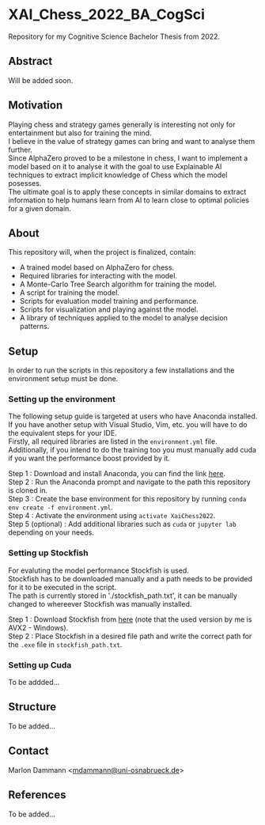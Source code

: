 # XAI_Chess_2022_BA_CogSci
Repository for my Cognitive Science Bachelor Thesis from 2022.

## Abstract
Will be added soon.

## Motivation
Playing chess and strategy games generally is interesting not only for entertainment but also for training the mind.    
I believe in the value of strategy games can bring and want to analyse them further.  
Since AlphaZero proved to be a milestone in chess, I want to implement a model based on it to analyse it with the goal to use Explainable AI techniques to extract implicit knowledge of Chess which the model posesses.  
The ultimate goal is to apply these concepts in similar domains to extract information to help humans learn from AI to learn close to optimal policies for a given domain.  

## About
This repository will, when the project is finalized, contain:
 * A trained model based on AlphaZero for chess.
 * Required libraries for interacting with the model.
 * A Monte-Carlo Tree Search algorithm for training the model.
 * A script for training the model.
 * Scripts for evaluation model training and performance.
 * Scripts for visualization and playing against the model.
 * A library of techniques applied to the model to analyse decision patterns.

## Setup
In order to run the scripts in this repository a few installations and the environment setup must be done.

### Setting up the environment
The following setup guide is targeted at users who have Anaconda installed.  
If you have another setup with Visual Studio, Vim, etc. you will have to do the equivalent steps for your IDE.  
Firstly, all required libraries are listed in the `environment.yml` file.  
Additionally, if you intend to do the training too you must manually add cuda if you want the performance boost provided by it.

Step 1 : Download and install Anaconda, you can find the link [here](https://www.anaconda.com/products/distribution).  
Step 2 : Run the Anaconda prompt and navigate to the path this repository is cloned in.  
Step 3 : Create the base environment for this repository by running `conda env create -f environment.yml`.  
Step 4 : Activate the environment using `activate XaiChess2022`.  
Step 5 (optional) : Add additional libraries such as `cuda` or `jupyter lab` depending on your needs.

### Setting up Stockfish
For evaluting the model performance Stockfish is used.  
Stockfish has to be downloaded manually and a path needs to be provided for it to be executed in the script.  
The path is currently stored in './stockfish_path.txt', it can be manually changed to whereever Stockfish was manually installed.

Step 1 : Download Stockfish from [here](https://stockfishchess.org/download/) (note that the used version by me is AVX2 - Windows).  
Step 2 : Place Stockfish in a desired file path and write the correct path for the `.exe` file in `stockfish_path.txt`.

### Setting up Cuda
To be addded...

## Structure
To be added...

## Contact
Marlon Dammann <<mdammann@uni-osnabrueck.de>>

## References
To be added...